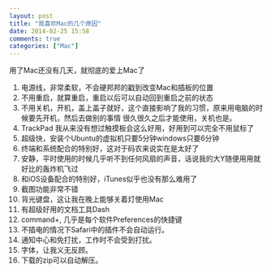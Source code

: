 ```yaml
---
layout: post
title: "我喜欢Mac的几个原因"
date: 2014-02-25 15:58
comments: true
categories: ["Mac"]
---
```

用了Mac还没有几天，就彻底的爱上Mac了    
1. 电源线，非常柔软，不会硬邦邦的戳到改变Mac和插板的位置   
2. 不用重启，就算重启，重启以后可以自动回到重启之前的状态   
3. 不用关机，开机，盖上盖子就好，这个直接影响了我的习惯，原来用电脑的时候要先开机，然后去做别的事情
很久很久之后才能使用，关机也是。     
4. TrackPad 我从来没有想过触摸板会这么好用，好用到可以完全不用鼠标了    
5. 超级快，安装个Ubuntu的虚拟机只要5分钟windows只要6分钟   
6. 终端和系统配合的特别好，这对于码农来说实在是太好了        
7. 安静，平时使用的时候几乎听不到任何风扇的声音，话说我的大Y随便用用就好比的轰炸机飞过   
8. 和iOS设备配合的特别好，iTunes似乎也没有那么难用了   
9. 截图功能非常不错   
10. 背光键盘，这让我在晚上能够关着灯使用Mac   
11. 有超级好用的文档工具Dash    
12. command+, 几乎是每个软件Preferences的快捷键   
13. 不插电的情况下Safari中的插件不会自动运行。   
14. 通知中心和免打扰，工作时不会受到打扰。   
15. 字体，让我义无反顾。   
16. 下载的zip可以自动解压。   